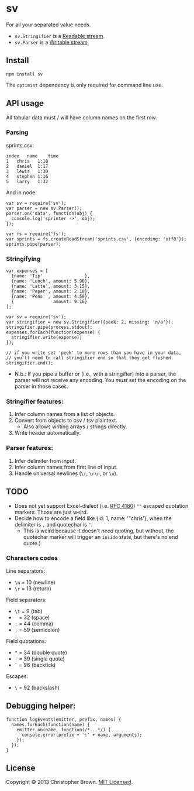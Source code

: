 # sv

For all your separated value needs.

* `sv.Stringifier` is a [Readable stream](http://nodejs.org/api/stream.html#stream_class_stream_readable).
* `sv.Parser` is a [Writable stream](http://nodejs.org/api/stream.html#stream_class_stream_writable).

## Install

    npm install sv

The `optimist` dependency is only required for command line use.

## API usage

All tabular data must / will have column names on the first row.

### Parsing

sprints.csv:

    index	name	time
    1	chris	1:18
    2	daniel	1:17
    3	lewis	1:30
    4	stephen	1:16
    5	larry	1:32

And in node:

    var sv = require('sv');
    var parser = new sv.Parser();
    parser.on('data', function(obj) {
      console.log('sprinter ->', obj);
    });

    var fs = require('fs');
    var sprints = fs.createReadStream('sprints.csv', {encoding: 'utf8'});
    sprints.pipe(parser);

### Stringifying

    var expenses = [
      {name: 'Tip'                },
      {name: 'Lunch', amount: 5.90},
      {name: 'Latte', amount: 3.15},
      {name: 'Paper', amount: 2.10},
      {name: 'Pens' , amount: 4.59},
      {               amount: 9.16}
    ];

    var sv = require('sv');
    var stringifier = new sv.Stringifier({peek: 2, missing: 'n/a'});
    stringifier.pipe(process.stdout);
    expenses.forEach(function(expense) {
      stringifier.write(expense);
    });

    // if you write set 'peek' to more rows than you have in your data,
    // you'll need to call stringifier end so that they get flushed.
    stringifier.end();

* N.b.: If you pipe a buffer or (i.e., with a stringifier) into a parser, the
  parser will not receive any encoding. You _must_ set the encoding on the
  parser in those cases.

### Stringifier features:

1. Infer column names from a list of objects.
2. Convert from objects to csv / tsv plaintext.
   * Also allows writing arrays / strings directly.
3. Write header automatically.

### Parser features:

1. Infer delimiter from input.
2. Infer column names from first line of input.
3. Handle universal newlines (`\r`, `\r\n`, or `\n`).

## TODO

* Does not yet support Excel-dialect (i.e. [RFC 4180](http://tools.ietf.org/html/rfc4180))
  `""` escaped quotation markers. Those are just weird.
* Decide how to encode a field like {id: 1, name: '"chris'},
  when the delimiter is `,` and quotechar is `"`.
  - This is weird because it doesn't *need* quoting, but without, the
    quotechar marker will trigger an `inside` state, but there's no end quote.)

### Characters codes

Line separators:

* `\n` = 10 (newline)
* `\r` = 13 (return)

Field separators:

* `\t` = 9 (tab)
* ` ` = 32 (space)
* `,` = 44 (comma)
* `;` = 59 (semicolon)

Field quotations:

* `"` = 34 (double quote)
* `'` = 39 (single quote)
* <code>`</code> = 96 (backtick)

Escapes:

* `\` = 92 (backslash)

## Debugging helper:

    function logEvents(emitter, prefix, names) {
      names.forEach(function(name) {
        emitter.on(name, function(/*...*/) {
          console.error(prefix + ':' + name, arguments);
        });
      });
    }

## License

Copyright © 2013 Christopher Brown. [MIT Licensed](LICENSE).
